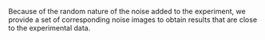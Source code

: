Because of the random nature of the noise added to the experiment, we provide a set of corresponding noise images to obtain results that are close to the experimental data.
